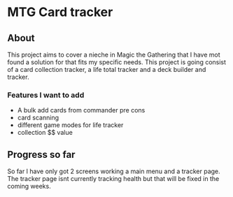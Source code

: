 # MTG Card tracker

## About

This project aims to cover a nieche in Magic the Gathering
that I have mot found a solution for that fits my specific needs.
This project is going consist of a card collection tracker,
a life total tracker and a deck builder and tracker.

### Features I want to add
* A bulk add cards from commander pre cons
* card scanning
* different game modes for life tracker
* collection $$ value

## Progress so far

So far I have only got 2 screens working a main menu and a tracker page.
The tracker page isnt currently tracking health but that will be fixed in the
coming weeks.